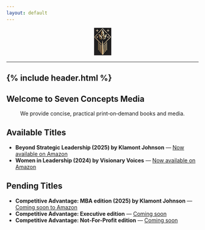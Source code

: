 ```yaml
---
layout: default
---
```

<p align="center">
  <img src="/DBA Seven Concepts Media LOGO.jpg" alt="DBA Seven Concepts Media LOGO" width="45">
</p>

---
{% include header.html %}
---

<p align="center">

## Welcome to Seven Concepts Media

</p>  
<p align="center">
We provide concise, practical print‑on‑demand books and media.
</p>  

## Available Titles

- **Beyond Strategic Leadership (2025) by Klamont Johnson** — [Now available on Amazon](https://www.amazon.com/Beyond-Strategic-Leadership-Advantages-Innovation/dp/B0F48HYRR1/ref=sr_1_1?crid=2S8CURBIWIB0B&dib=eyJ2IjoiMSJ9.EpV-RCUAdnSUBbREaj1ayQ.Rse5N-MNU91_Ru0Myt9TsfrcDNcOin7t3Z86RLGgraM&dib_tag=se&keywords=beyond+strategic+leadership+by+klamont+johnson&qid=1745295446&sprefix=Beyond+Strategic+leadersh%2Caps%2C109&sr=8-1)
- **Women in Leadership (2024) by Visionary Voices** — [Now available on Amazon](https://www.amazon.com/Women-Leadership-Must-Have-Empowerment-Confidence-ebook/dp/B0DM2HVBP6/ref=sr_1_1?crid=2H7YTUFQ858QR&dib=eyJ2IjoiMSJ9.zv4afSJIg-tPKo-GQ6gSSn5pRcOksX8Ub8tUUdsrOfLQDiMVJEWzhqkWxOhZOBOoqzVKxJWFkmu6yuIwP89AwAco0isokuhA2oKQ5_I7LZM2dksXVFy4VkW_hYkSPu8SgE1aUqtARIuh2tVwrF6mHw.ZxVdHGlBRPeU-xT5ug-js3TVtmCDN0L3pg3CVGwhd-8&dib_tag=se&keywords=women+in+leadership+by+visionary+voices&qid=1745295822&sprefix=women+in+leadership+by+visionary+voices%2Caps%2C93&sr=8-1)

## Pending Titles

- **Competitive Advantage: MBA edition (2025) by Klamont Johnson** — [Coming soon to Amazon](https://)
- **Competitive Advantage: Executive edition** — [Coming soon](https://)
- **Competitive Advantage: Not-For-Profit edition** — [Coming soon](https://)
